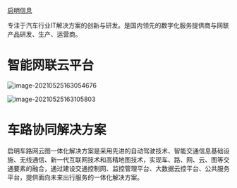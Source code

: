 [启明信息](http://www.qm.cn/qm/fw39/zx0/sfq47/index.html)



专注于汽车行业IT解决方案的创新与研发。是国内领先的数字化服务提供商与网联产品研发、生产、运营商。



# 智能网联云平台

![image-20210525163054676](https://gitee.com/AiShiYuShiJiePingXing/img/raw/master/img/image-20210525163054676.png)

![image-20210525163105803](https://gitee.com/AiShiYuShiJiePingXing/img/raw/master/img/image-20210525163105803.png)

# 车路协同解决方案

启明车路网云图一体化解决方案是采用先进的自动驾驶技术、智能交通信息基础设施、无线通信、新一代互联网技术和高精地图技术，实现车、路、网、云、图等交通要素的融合，通过建设交通控制网、监控管理平台、大数据云控平台、公共服务平台，提供面向未来出行服务的一体化解决方案。